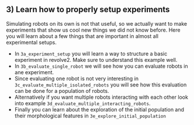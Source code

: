 ## 3) Learn how to properly setup experiments
Simulating robots on its own is not that useful, so we actually want to make experiments that show us cool new things we did not know before.
Here you will learn about a few things that are important in almost all experimental setups.

- In `3a_experiment_setup` you will learn a way to structure a basic experiment in revolve2. Make sure to understand this example well.
- In `3b_evaluate_single_robot` we will see how you can evaluate robots in ane experiment.
- Since evaluating one robot is not very interesting in `3c_evaluate_multiple_isolated_robots` you will see how this evaluation can be done for a population of robots.
- Alternatively if you want multiple robots interacting with each other look into example `3d_evaluate_multiple_interacting_robots`.
- Finally you can learn about the exploration of the initial population and their morphological features in `3e_explore_initial_population`

